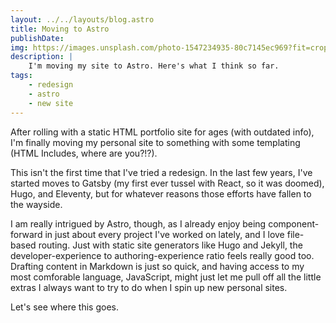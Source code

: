 ```yaml
---
layout: ../../layouts/blog.astro
title: Moving to Astro
publishDate:
img: https://images.unsplash.com/photo-1547234935-80c7145ec969?fit=crop&w=1400&h=700&q=75
description: |
    I'm moving my site to Astro. Here's what I think so far.
tags:
    - redesign
    - astro
    - new site
---
```


After rolling with a static HTML portfolio site for ages (with outdated info), I'm finally moving my personal site to something with some templating (HTML Includes, where are you?!?).

This isn't the first time that I've tried a redesign. In the last few years, I've started moves to Gatsby (my first ever tussel with React, so it was doomed), Hugo, and Eleventy, but for whatever reasons those efforts have fallen to the wayside.

I am really intrigued by Astro, though, as I already enjoy being component-forward in just about every project I've worked on lately, and I love file-based routing. Just with static site generators like Hugo and Jekyll, the developer-experience to authoring-experience ratio feels really good too. Drafting content in Markdown is just so quick, and having access to my most comforable language, JavaScript, might just let me pull off all the little extras I always want to try to do when I spin up new personal sites.

Let's see where this goes.
